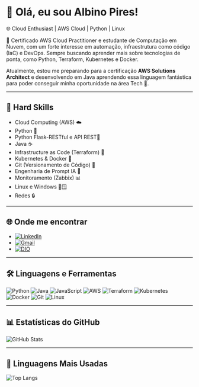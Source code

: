 # 👋 Olá, eu sou Albino Pires!

🌐 Cloud Enthusiast | AWS Cloud | Python | Linux 

🚀 Certificado AWS Cloud Practitioner e estudante de Computação em Nuvem, com um forte interesse em automação, infraestrutura como código (IaC) e DevOps. Sempre buscando aprender mais sobre tecnologias de ponta, como Python, Terraform, Kubernetes e Docker.

Atualmente, estou me preparando para a certificação **AWS Solutions Architect** e desenvolvendo em Java aprendendo essa linguagem fantástica para poder conseguir minha oportunidade na área Tech 🚀.

---

## 🚀 Hard Skills

- Cloud Computing (AWS) ☁️
- Python 🐍
- Python Flask-RESTful e API REST🐍
- Java ☕️
- Infrastructure as Code (Terraform) 📜
- Kubernetes & Docker 🐳
- Git (Versionamento de Código) 🔧
- Engenharia de Prompt IA 🤖
- Monitoramento (Zabbix) 📊
- Linux e Windows 🐧🪟
- Redes 🔒

---

## 🌐 Onde me encontrar

- [![LinkedIn](https://img.shields.io/badge/LinkedIn-0077B5?style=for-the-badge&logo=linkedin&logoColor=white)](https://www.linkedin.com/in/albino-pires-b188391b3/)
- [![Gmail](https://img.shields.io/badge/Gmail-333333?style=for-the-badge&logo=gmail&logoColor=red)](mailto:albinofp34@gmail.com)
- [![DIO](https://img.shields.io/badge/DIO-30A3DC?style=for-the-badge&logo=data:image/png;base64,iVBORw0KGgoAAAANSUhEUgAAAMgAAADICAMAAACahl6sAAAAKlBMVEUBCQn///8AAADMzMzX19fGxsYxMTHs7OypqanU1NQsLCwzMzNdXV2ampqysrKg2cPMAAAAAXRSTlMAQObYZgAAAP9JREFUeF7t2qEJwiAQRNGZyP9Xzr4W0NBBA8+YkUdm7p+al0FCIiCAQCBBgO+BX8dGZNBjJXyD8UK1y8GAQHBwAAAAAAAAAAAAB8x/wuJ3tnN/C+HYTnZO8LN+SrmU2/klrTG/VqXWQt6SbvmNbclY/TGWaTXc6zxVqXt8lrbGR2xJSfbbVmLVyxrpJlLtc0WW0ayDtvTNeUX2+6iMbUl77DduI/F7lmHMyLdsb+wPZtp45Fxb5l+nMOqMxqSc5PZUl2dG9KM4l9Kmvr67Rs5S8fQwAAAAAElFTkSuQmCC)](https://www.dio.me/users/albinofp34)

---

## 🛠 Linguagens e Ferramentas

![Python](https://img.shields.io/badge/Python-3776AB?style=for-the-badge&logo=python&logoColor=white)
![Java](https://img.shields.io/badge/Java-007396?style=for-the-badge&logo=java&logoColor=white)
![JavaScript](https://img.shields.io/badge/JavaScript-F7DF1E?style=for-the-badge&logo=javascript&logoColor=black)
![AWS](https://img.shields.io/badge/AWS-232F3E?style=for-the-badge&logo=amazonaws&logoColor=white)
![Terraform](https://img.shields.io/badge/Terraform-623CE4?style=for-the-badge&logo=terraform&logoColor=white)
![Kubernetes](https://img.shields.io/badge/Kubernetes-326CE5?style=for-the-badge&logo=kubernetes&logoColor=white)
![Docker](https://img.shields.io/badge/Docker-2496ED?style=for-the-badge&logo=docker&logoColor=white)
![Git](https://img.shields.io/badge/Git-F05032?style=for-the-badge&logo=git&logoColor=white)
![Linux](https://img.shields.io/badge/Linux-FCC624?style=for-the-badge&logo=linux&logoColor=black)

---

## 📊 Estatísticas do GitHub

![GitHub Stats](https://github-readme-stats.vercel.app/api?username=AlbinoPires&theme=transparent&bg_color=000&border_color=30A3DC&show_icons=true&icon_color=30A3DC&title_color=E94D5F&text_color=FFF)

---

## 🚀 Linguagens Mais Usadas

![Top Langs](https://github-readme-stats.vercel.app/api/top-langs/?username=AlbinoPires&layout=compact&bg_color=000&border_color=30A3DC&title_color=E94D5F&text_color=FFF)
